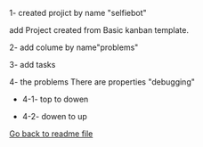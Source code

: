 1- created projict by name "selfiebot"

add Project created from Basic kanban template. 

2- add colume by name"problems"

3- add tasks  

4- the problems There are properties "debugging"  

- 4-1- top to dowen

- 4-2- dowen to up 

[Go back to readme file](/readme.md)